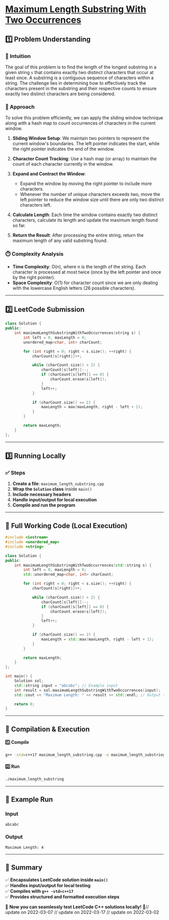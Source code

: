 # **[Maximum Length Substring With Two Occurrences](https://leetcode.com/problems/maximum-length-substring-with-two-occurrences/description/)**  

## **1️⃣ Problem Understanding**  
### **📌 Intuition**  
The goal of this problem is to find the length of the longest substring in a given string `s` that contains exactly two distinct characters that occur at least once. A substring is a contiguous sequence of characters within a string. The challenge lies in determining how to effectively track the characters present in the substring and their respective counts to ensure exactly two distinct characters are being considered.

### **🚀 Approach**  
To solve this problem efficiently, we can apply the sliding window technique along with a hash map to count occurrences of characters in the current window. 

1. **Sliding Window Setup**: We maintain two pointers to represent the current window's boundaries. The left pointer indicates the start, while the right pointer indicates the end of the window.
  
2. **Character Count Tracking**: Use a hash map (or array) to maintain the count of each character currently in the window.

3. **Expand and Contract the Window**:
   - Expand the window by moving the right pointer to include more characters.
   - Whenever the number of unique characters exceeds two, move the left pointer to reduce the window size until there are only two distinct characters left.
   
4. **Calculate Length**: Each time the window contains exactly two distinct characters, calculate its length and update the maximum length found so far.

5. **Return the Result**: After processing the entire string, return the maximum length of any valid substring found.

### **⏱️ Complexity Analysis**  
- **Time Complexity**: O(n), where n is the length of the string. Each character is processed at most twice (once by the left pointer and once by the right pointer).
- **Space Complexity**: O(1) for character count since we are only dealing with the lowercase English letters (26 possible characters).

---  

## **2️⃣ LeetCode Submission**  
```cpp
class Solution {
public:
    int maximumLengthSubstringWithTwoOccurrences(string s) {
        int left = 0, maxLength = 0;
        unordered_map<char, int> charCount;

        for (int right = 0; right < s.size(); ++right) {
            charCount[s[right]]++;

            while (charCount.size() > 2) {
                charCount[s[left]]--;
                if (charCount[s[left]] == 0) {
                    charCount.erase(s[left]);
                }
                left++;
            }

            if (charCount.size() == 2) {
                maxLength = max(maxLength, right - left + 1);
            }
        }

        return maxLength;
    }
};  
```  

---  

## **3️⃣ Running Locally**  
### **✅ Steps**  
1. **Create a file**: `maximum_length_substring.cpp`  
2. **Wrap the `Solution` class** inside `main()`  
3. **Include necessary headers**  
4. **Handle input/output for local execution**  
5. **Compile and run the program**  

---  

## **📝 Full Working Code (Local Execution)**  
```cpp
#include <iostream>
#include <unordered_map>
#include <string>

class Solution {
public:
    int maximumLengthSubstringWithTwoOccurrences(std::string s) {
        int left = 0, maxLength = 0;
        std::unordered_map<char, int> charCount;

        for (int right = 0; right < s.size(); ++right) {
            charCount[s[right]]++;

            while (charCount.size() > 2) {
                charCount[s[left]]--;
                if (charCount[s[left]] == 0) {
                    charCount.erase(s[left]);
                }
                left++;
            }

            if (charCount.size() == 2) {
                maxLength = std::max(maxLength, right - left + 1);
            }
        }

        return maxLength;
    }
};

int main() {
    Solution sol;
    std::string input = "abcabc"; // Example input
    int result = sol.maximumLengthSubstringWithTwoOccurrences(input);
    std::cout << "Maximum Length: " << result << std::endl; // Output the result

    return 0;
}  
```  

---  

## **🔧 Compilation & Execution**  
#### **1️⃣ Compile**  
```bash
g++ -std=c++17 maximum_length_substring.cpp -o maximum_length_substring
```  

#### **2️⃣ Run**  
```bash
./maximum_length_substring
```  

---  

## **🎯 Example Run**  
### **Input**  
```
abcabc
```  
### **Output**  
```
Maximum Length: 4
```  

---  

## **📌 Summary**  
✅ **Encapsulates LeetCode solution inside `main()`**  
✅ **Handles input/output for local testing**  
✅ **Compiles with `g++ -std=c++17`**  
✅ **Provides structured and formatted execution steps**  

🚀 **Now you can seamlessly test LeetCode C++ solutions locally!** 🚀// update on 2022-03-07
// update on 2022-03-17
// update on 2022-03-02
